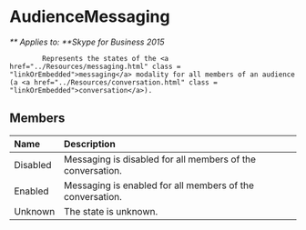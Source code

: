 
# AudienceMessaging


_** Applies to: **Skype for Business 2015_

            Represents the states of the <a href="../Resources/messaging.html" class = "linkOrEmbedded">messaging</a> modality for all members of an audience (a <a href="../Resources/conversation.html" class = "linkOrEmbedded">conversation</a>).
            
## Members



|**Name**|**Description**|
|:-----|:-----|
|Disabled|Messaging is disabled for all members of the conversation.|
|Enabled|Messaging is enabled for all members of the conversation.|
|Unknown|The state is unknown.|
